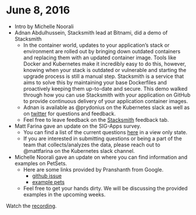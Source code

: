 # June 8, 2016

- Intro by Michelle Noorali
- Adnan Abdulhussein, Stacksmith lead at Bitnami, did a demo of Stacksmith
  - In the container world, updates to your application’s stack or environment are rolled out by bringing down outdated containers and replacing them with an updated container image. Tools like Docker and Kubernetes make it incredibly easy to do this, however, knowing when your stack is outdated or vulnerable and starting the upgrade process is still a manual step. Stacksmith is a service that aims to solve this by maintaining your base Dockerfiles and proactively keeping them up-to-date and secure. This demo walked through how you can use Stacksmith with your application on GitHub to provide continuous delivery of your application container images.
  - Adnan is available as @prydonius on the Kubernetes slack as well as on [twitter](https://twitter.com/prydonius) for questions and feedback.
  - Feel free to leave feedback on the [Stacksmith](https://stacksmith.bitnami.com/) feedback tab.
- Matt Farina gave an update on the SIG-Apps survey.
  - You can find a list of the current questions [here](https://docs.google.com/spreadsheets/d/1d4P_-lNGzw4jS9T4iizQBOtWT4O6e5yjDUygINigJnA/edit#gid=0) in a view only state.
  - If you are interested in submitting questions or being a part of the team that collects/analyzes the data, please reach out to @mattfarina on the Kubernetes slack channel.
- Michelle Noorali gave an update on where you can find information and examples on PetSets.
  - Here are some links provided by Pranshanth from Google.
    - [github issue](https://github.com/kubernetes/kubernetes/issues/260#issuecomment-220395798)
    - [example pets](https://github.com/kubernetes/contrib/tree/master/pets)
  - Feel free to get your hands dirty. We will be discussing the provided examples in the upcoming weeks.

Watch the [recording](https://youtu.be/wXZAXemhGb0).
